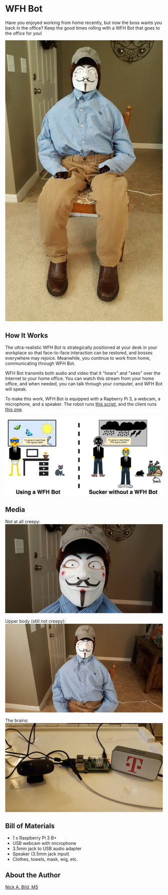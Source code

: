 # WFH Bot

Have you enjoyed working from home recently, but now the boss wants you back in the office?  Keep the good times rolling with a WFH Bot that goes to the office for you!

<p align="center">
<img src="https://raw.githubusercontent.com/nickbild/wfh_robot/main/media/full_body_sm.jpg">
</p>

## How It Works

The ultra-realistic WFH Bot is strategically positioned at your desk in your workplace so that face-to-face interaction can be restored, and bosses everywhere may rejoice.  Meanwhile, you continue to work from home, communicating through WFH Bot.

WFH Bot transmits both audio and video that it "hears" and "sees" over the Internet to your home office.  You can watch this stream from your home office, and when needed, you can talk through your computer, and WFH Bot will speak.

To make this work, WFH Bot is equipped with a Rapberry Pi 3, a webcam, a microphone, and a speaker.  The robot runs [this script](https://github.com/nickbild/wfh_robot/blob/main/wfh_robot.py), and the client runs [this one](https://github.com/nickbild/wfh_robot/blob/main/wfh_client.py).

<p align="center">
<img src="https://raw.githubusercontent.com/nickbild/wfh_robot/main/media/wfh_bot.jpg">
</p>

## Media

Not at all creepy:
![Face](https://raw.githubusercontent.com/nickbild/wfh_robot/main/media/face_close_sm.jpg)

Upper body (still not creepy):
![Upper body](https://raw.githubusercontent.com/nickbild/wfh_robot/main/media/upper_body_sm.jpg)

The brains:
![Hardware](https://raw.githubusercontent.com/nickbild/wfh_robot/main/media/hardware_sm.jpg)

## Bill of Materials

- 1 x Raspberry Pi 3 B+
- USB webcam with microphone
- 3.5mm jack to USB audio adapter
- Speaker (3.5mm jack input)
- Clothes, towels, mask, wig, etc.

## About the Author

[Nick A. Bild, MS](https://nickbild79.firebaseapp.com/#!/)
